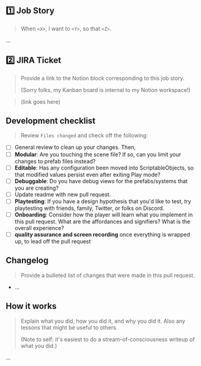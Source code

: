 ## 1️⃣ Job Story

> When `<X>`, I want to `<Y>`, so that `<Z>`.

...

## 2️⃣ JIRA Ticket

> Provide a link to the Notion block corresponding to this job story.
>
> (Sorry folks, my Kanban board is internal to my Notion workspace!)

> (link goes here)

## Development checklist

> Review `Files changed` and check off the following:

* [ ] General review to clean up your changes. Then,
* [ ] **Modular**: Are you touching the scene file? If so, can you limit your changes to prefab files instead?
* [ ] **Editable**: Has any configuration been moved into ScriptableObjects, so that modified values persist even after exiting Play mode?
* [ ] **Debuggable**: Do you have debug views for the prefabs/systems that you are creating?
* [ ] Update readme with new pull request.
* [ ] **Playtesting**: If you have a design hypothesis that you'd like to test, try playtesting with friends, family, Twitter, or folks on Discord.
* [ ] **Onboarding**: Consider how the player will learn what you implement in this pull request. What are the affordances and signifiers? What is the overall experience?
* [ ] **quality assurance and screen recording** once everything is wrapped up, to lead off the pull request

## Changelog

> Provide a bulleted list of changes that were made in this pull request.

* ...

## How it works

> Explain what you did, how you did it, and why you did it. Also any lessons that might be useful to others.
>
> (Note to self: it's easiest to do a stream-of-consciousness writeup of what you did.)

...
